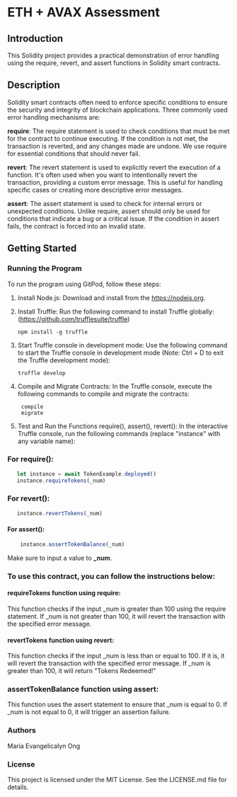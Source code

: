 # ETH + AVAX Assessment

## Introduction
This Solidity project provides a practical demonstration of error handling using the require, revert, and assert functions in Solidity smart contracts.

## Description
Solidity smart contracts often need to enforce specific conditions to ensure the security and integrity of blockchain applications. Three commonly used error handling mechanisms are:

**require**: The require statement is used to check conditions that must be met for the contract to continue executing. If the condition is not met, the transaction is reverted, and any changes made are undone. We use require for essential conditions that should never fail.

**revert**: The revert statement is used to explicitly revert the execution of a function. It's often used when you want to intentionally revert the transaction, providing a custom error message. This is useful for handling specific cases or creating more descriptive error messages.

**assert**: The assert statement is used to check for internal errors or unexpected conditions. Unlike require, assert should only be used for conditions that indicate a bug or a critical issue. If the condition in assert fails, the contract is forced into an invalid state.

## Getting Started
### Running the Program
To run the program using GitPod, follow these steps:

1. Install Node.js: Download and install from the https://nodejs.org.

2. Install Truffle: Run the following command to install Truffle globally: (https://github.com/trufflesuite/truffle)

    ```npm install -g truffle ```
    
4. Start Truffle console in development mode: Use the following command to start the Truffle console in development mode 
    (Note: Ctrl + D to exit the Truffle development mode):
    
    ``` truffle develop ```
    
5. Compile and Migrate Contracts: In the Truffle console, execute the following commands to compile and migrate the contracts:

        compile
        migrate

  
6. Test and Run the Functions require(), assert(), revert(): In the interactive Truffle console, run the following commands (replace "instance" with any variable name):

### For require():
 ```javascript
    let instance = await TokenExample.deployed()
    instance.requireTokens(_num) 
 ```
### For revert():
 ```javascript
    instance.revertTokens(_num)
 ```
#### For assert():
 ```javascript
     instance.assertTokenBalance(_num)
 ```
Make sure to input a value to **_num**.
### To use this contract, you can follow the instructions below:

#### requireTokens function using require:

This function checks if the input _num is greater than 100 using the require statement. If _num is not greater than 100, it will revert the transaction with the specified error message.

#### revertTokens function using revert:

This function checks if the input _num is less than or equal to 100. If it is, it will revert the transaction with the specified error message. If _num is greater than 100, it will return "Tokens Redeemed!"

### assertTokenBalance function using assert:

This function uses the assert statement to ensure that _num is equal to 0. If _num is not equal to 0, it will trigger an assertion failure.

### Authors
Maria Evangelicalyn Ong

### License
This project is licensed under the MIT License. See the LICENSE.md file for details.
